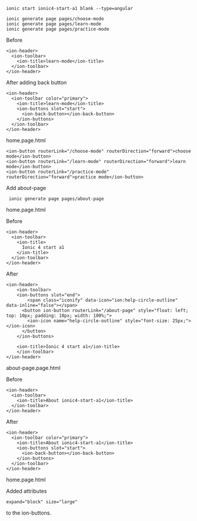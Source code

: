 
    ionic start ionic4-start-a1 blank --type=angular

    ionic generate page pages/choose-mode
    ionic generate page pages/learn-mode
    ionic generate page pages/practice-mode


Before

    <ion-header>
      <ion-toolbar>
        <ion-title>learn-mode</ion-title>
      </ion-toolbar>
    </ion-header>


After adding back button

    <ion-header>
      <ion-toolbar color="primary">
        <ion-title>learn-mode</ion-title>
        <ion-buttons slot="start">
          <ion-back-button></ion-back-button>
        </ion-buttons>
      </ion-toolbar>
    </ion-header>



home.page.html


    <ion-button routerLink="/choose-mode" routerDirection="forward">choose mode</ion-button>
    <ion-button routerLink="/learn-mode" routerDirection="forward">learn mode</ion-button>
    <ion-button routerLink="/practice-mode" routerDirection="forward">practice mode</ion-button>


Add about-page

     ionic generate page pages/about-page

home.page.html


Before

    <ion-header>
      <ion-toolbar>
        <ion-title>
          Ionic 4 start a1
        </ion-title>
      </ion-toolbar>
    </ion-header>

After
    
    <ion-header>
        <ion-toolbar>
        <ion-buttons slot="end">
            <span class="iconify" data-icon="ion:help-circle-outline" data-inline="false"></span>
          <button ion-button routerLink="/about-page" style="float: left; top: 10px; padding: 10px; width: 100%;"> 
            <ion-icon name="help-circle-outline" style="font-size: 25px;"></ion-icon>
          </button>
        </ion-buttons>
    
        <ion-title>Ionic 4 start a1</ion-title>
        </ion-toolbar>
    </ion-header>


about-page.page.html

Before

    <ion-header>
      <ion-toolbar>
        <ion-title>About ionic4-start-a1</ion-title>
      </ion-toolbar>
    </ion-header>

After

    <ion-header>
      <ion-toolbar color="primary">
        <ion-title>About ionic4-start-a1</ion-title>
        <ion-buttons slot="start">
          <ion-back-button></ion-back-button>
        </ion-buttons>
      </ion-toolbar>
    </ion-header>

home.page.html

Added attributes 

    expand="block" size="large"

to the ion-buttons.
